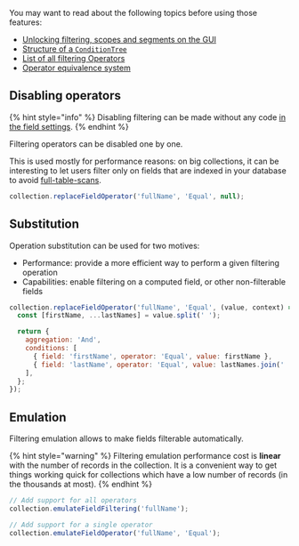 You may want to read about the following topics before using those features:

- [Unlocking filtering, scopes and segments on the GUI](./../../datasources/custom/capabilities.md#unlock-filtering-scopes-and-segments-on-gui)
- [Structure of a `ConditionTree`](../../under-the-hood/queries/filters.md#examples)
- [List of all filtering Operators](../../under-the-hood/queries/filters.md#operators)
- [Operator equivalence system](../../under-the-hood/queries/filters.md#operator-equivalence)

## Disabling operators

{% hint style="info" %}
Disabling filtering can be made without any code [in the field settings](https://docs.forestadmin.com/user-guide/collections/customize-your-fields#basic-settings).
{% endhint %}

Filtering operators can be disabled one by one.

This is used mostly for performance reasons: on big collections, it can be interesting to let users filter only on fields that are indexed in your database to avoid [full-table-scans](https://en.wikipedia.org/wiki/Full_table_scan).

```javascript
collection.replaceFieldOperator('fullName', 'Equal', null);
```

## Substitution

Operation substitution can be used for two motives:

- Performance: provide a more efficient way to perform a given filtering operation
- Capabilities: enable filtering on a computed field, or other non-filterable fields

```javascript
collection.replaceFieldOperator('fullName', 'Equal', (value, context) => {
  const [firstName, ...lastNames] = value.split(' ');

  return {
    aggregation: 'And',
    conditions: [
      { field: 'firstName', operator: 'Equal', value: firstName },
      { field: 'lastName', operator: 'Equal', value: lastNames.join(' ') },
    ],
  };
});
```

## Emulation

Filtering emulation allows to make fields filterable automatically.

{% hint style="warning" %}
Filtering emulation performance cost is **linear** with the number of records in the collection. It is a convenient way to get things working quick for collections which have a low number of records (in the thousands at most).
{% endhint %}

```javascript
// Add support for all operators
collection.emulateFieldFiltering('fullName');

// Add support for a single operator
collection.emulateFieldOperator('fullName', 'Equal');
```
